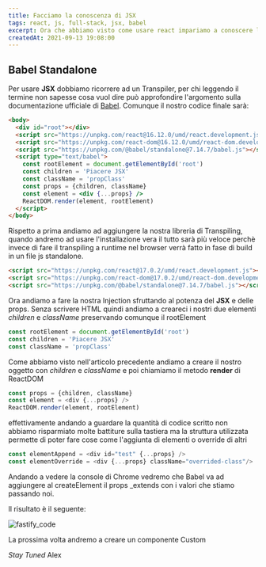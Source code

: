 ```yaml
---
title: Facciamo la conoscenza di JSX
tags: react, js, full-stack, jsx, babel
excerpt: Ora che abbiamo visto come usare react impariamo a conoscere la sintassi JSX
createdAt: 2021-09-13 19:08:00
---
```


## Babel Standalone

Per usare **JSX** dobbiamo ricorrere ad un Transpiler, per chi leggendo il termine non sapesse cosa vuol dire può approfondire l'argomento sulla documentazione ufficiale di [Babel](https://babeljs.io/docs/en/).
Comunque il nostro codice finale sarà:

````html
<body>
  <div id="root"></div>
  <script src="https://unpkg.com/react@16.12.0/umd/react.development.js"></script>
  <script src="https://unpkg.com/react-dom@16.12.0/umd/react-dom.development.js"></script>
  <script src="https://unpkg.com/@babel/standalone@7.14.7/babel.js"></script>
  <script type="text/babel">
    const rootElement = document.getElementById('root')
    const children = 'Piacere JSX'
    const className = 'propClass'
    const props = {children, className}
    const element = <div {...props} />
    ReactDOM.render(element, rootElement)
  </script>
</body>
````

Rispetto a prima andiamo ad aggiungere la nostra libreria di Transpiling, quando andremo ad usare l'installazione vera il tutto sarà più veloce perchè invece di fare il transpiling a runtime nel browser verrà
fatto in fase di build in un file js standalone.

````html
<script src="https://unpkg.com/react@17.0.2/umd/react.development.js"></script>
<script src="https://unpkg.com/react-dom@17.0.2/umd/react-dom.development.js"></script>
<script src="https://unpkg.com/@babel/standalone@7.14.7/babel.js"></script>
````

Ora andiamo a fare la nostra Injection sfruttando al potenza del **JSX** e delle props.
Senza scrivere HTML quindi andiamo a creareci i nostri due elementi *children* e *className* preservando comunque il rootElement


````js
const rootElement = document.getElementById('root')
const children = 'Piacere JSX'
const className = 'propClass'
````

Come abbiamo visto nell'articolo precedente andiamo a creare il nostro oggetto con *children* e *className* e poi chiamiamo il metodo **render** di ReactDOM

````js
const props = {children, className}
const element = <div {...props} />
ReactDOM.render(element, rootElement)
````
effettivamente andando a guardare la quantità di codice scritto non abbiamo risparmiato molte battiture sulla tastiera ma la struttura utilizzata
permette di poter fare cose come l'aggiunta di elementi o override di altri

````js
const elementAppend = <div id="test" {...props} />
const elementOverride = <div {...props} className="overrided-class"/>
````
Andando a vedere la console di Chrome vedremo che Babel va ad aggiungere al createElement il props _extends con i valori che stiamo passando noi.

Il risultato è il seguente:

![fastify_code](/FD65E903-1589-42A6-9BD6-669CA4235E38.jpg)

La prossima volta andremo a creare un componente Custom

*Stay Tuned*
Alex